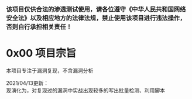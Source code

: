 ### 该项目仅供合法的渗透测试使用，请各位遵守《中华人民共和国网络安全法》以及相应地方的法律法规，禁止使用该项目进行违法操作，否则自行承担相关责任！

# 0x00 项目宗旨
本项目专注于漏洞复现，不含漏洞分析

2021/04/13更新：  
现演化为，对复现过的漏洞中实战出现较多的写出批量检测、利用脚本

